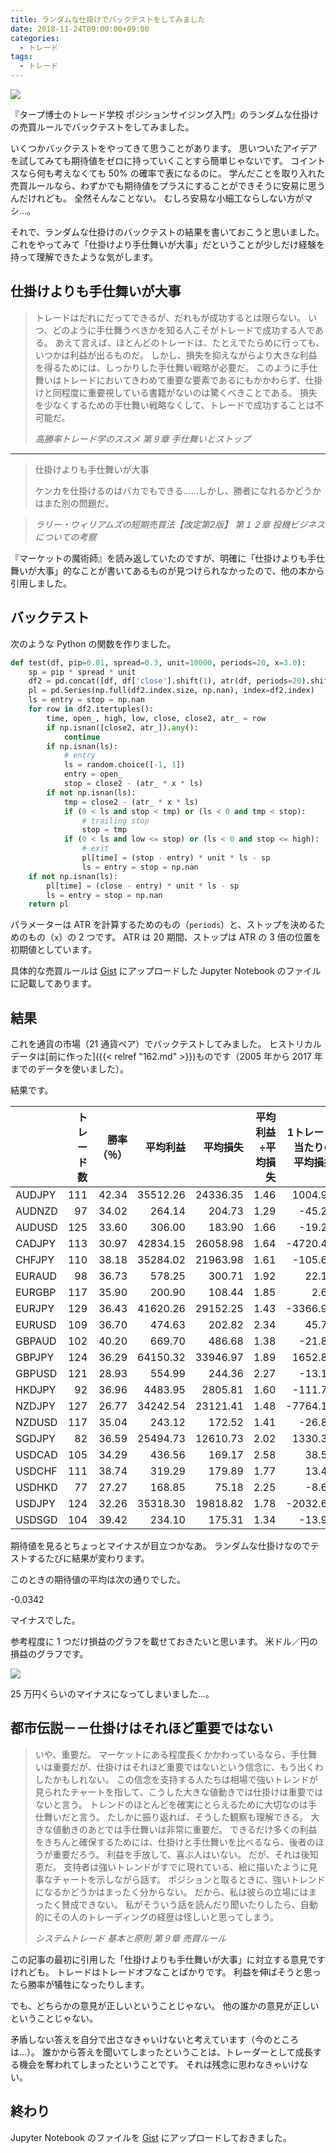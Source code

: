 ```yaml
---
title: ランダムな仕掛けでバックテストをしてみました
date: 2018-11-24T09:00:00+09:00
categories:
  - トレード
tags:
  - トレード
---
```


[![](https://images-na.ssl-images-amazon.com/images/I/51a%2BICYcESL.jpg)](https://www.amazon.co.jp/dp/4775971271/)

『タープ博士のトレード学校 ポジションサイジング入門』のランダムな仕掛けの売買ルールでバックテストをしてみました。

<!--more-->

いくつかバックテストをやってきて思うことがあります。
思いついたアイデアを試してみても期待値をゼロに持っていくことすら簡単じゃないです。
コイントスなら何も考えなくても 50% の確率で表になるのに。
学んだことを取り入れた売買ルールなら、わずかでも期待値をプラスにすることができそうに安易に思うんだけれども。
全然そんなことない。
むしろ安易な小細工ならしない方がマシ…。

それで、ランダムな仕掛けのバックテストの結果を書いておこうと思いました。
これをやってみて「仕掛けより手仕舞いが大事」だということが少しだけ経験を持って理解できたような気がします。

## 仕掛けよりも手仕舞いが大事

> トレードはだれにだってできるが、だれもが成功するとは限らない。
> いつ、どのように手仕舞うべきかを知る人こそがトレードで成功する人である。
> あえて言えば、ほとんどのトレードは、たとえでたらめに行っても、いつかは利益が出るものだ。
> しかし、損失を抑えながらより大きな利益を得るためには、しっかりした手仕舞い戦略が必要だ。
> このように手仕舞いはトレードにおいてきわめて重要な要素であるにもかかわらず、仕掛けと同程度に重要視している書籍がないのは驚くべきことである。
> 損失を少なくするための手仕舞い戦略なくして、トレードで成功することは不可能だ。
>
> <cite>高勝率トレード学のススメ 第９章 手仕舞いとストップ</cite>

---

> 仕掛けよりも手仕舞いが大事
>
> ケンカを仕掛けるのはバカでもできる……しかし、勝者になれるかどうかはまた別の問題だ。

> <cite>ラリー・ウィリアムズの短期売買法【改定第2版】 第１２章 投機ビジネスについての考察</cite>

『マーケットの魔術師』を読み返していたのですが、明確に「仕掛けよりも手仕舞いが大事」的なことが書いてあるものが見つけられなかったので、他の本から引用しました。

## バックテスト

次のような Python の関数を作りました。

```python
def test(df, pip=0.01, spread=0.3, unit=10000, periods=20, x=3.0):
    sp = pip * spread * unit
    df2 = pd.concat([df, df['close'].shift(1), atr(df, periods=20).shift(1)], axis=1)
    pl = pd.Series(np.full(df2.index.size, np.nan), index=df2.index)
    ls = entry = stop = np.nan
    for row in df2.itertuples():
        time, open_, high, low, close, close2, atr_ = row
        if np.isnan([close2, atr_]).any():
            continue
        if np.isnan(ls):
            # entry
            ls = random.choice([-1, 1])
            entry = open_
            stop = close2 - (atr_ * x * ls)
        if not np.isnan(ls):
            tmp = close2 - (atr_ * x * ls)
            if (0 < ls and stop < tmp) or (ls < 0 and tmp < stop):
                # trailing stop
                stop = tmp
            if (0 < ls and low <= stop) or (ls < 0 and stop <= high):
                # exit
                pl[time] = (stop - entry) * unit * ls - sp
                ls = entry = stop = np.nan
    if not np.isnan(ls):
        pl[time] = (close - entry) * unit * ls - sp
        ls = entry = stop = np.nan
    return pl
```

パラメーターは ATR を計算するためのもの（`periods`）と、ストップを決めるためのもの（`x`）の 2 つです。
ATR は 20 期間、ストップは ATR の 3 倍の位置を初期値としています。

具体的な売買ルールは [Gist](https://gist.github.com/va2577/1426fdee6957513d6be675cf05a607c0) にアップロードした Jupyter Notebook のファイルに記載してあります。

## 結果

これを通貨の市場（21 通貨ペア）でバックテストしてみました。
ヒストリカルデータは[前に作った]({{< relref "162.md" >}})ものです（2005 年から 2017 年までのデータを使いました）。

結果です。

| 　 | トレード数 | 勝率（％） | 平均利益 | 平均損失 | 平均利益÷平均損失 | 1トレード当たりの平均損益 | 最大損失額 | 総損益 | 期待値 |
| --- | ---: | ---: | ---: | ---: | ---: | ---: | ---: | ---: | ---: |
| AUDJPY | 111 | 42.34 | 35512.26 | 24336.35 | 1.46 | 1004.95 | -366615.49 | 111549.59 | 0.04 |
| AUDNZD | 97 | 34.02 | 264.14 | 204.73 | 1.29 | -45.22 | -6632.89 | -4385.86 | -0.22 |
| AUDUSD | 125 | 33.60 | 306.00 | 183.90 | 1.66 | -19.29 | -3175.72 | -2411.82 | -0.10 |
| CADJPY | 113 | 30.97 | 42834.15 | 26058.98 | 1.64 | -4720.40 | -699132.96 | -533405.30 | -0.18 |
| CHFJPY | 110 | 38.18 | 35284.02 | 21963.98 | 1.61 | -105.65 | -416493.78 | -11621.93 | -0.00 |
| EURAUD | 98 | 36.73 | 578.25 | 300.71 | 1.92 | 22.17 | -4531.74 | 2172.88 | 0.07 |
| EURGBP | 117 | 35.90 | 200.90 | 108.44 | 1.85 | 2.60 | -2713.34 | 304.76 | 0.02 |
| EURJPY | 129 | 36.43 | 41620.26 | 29152.25 | 1.43 | -3366.92 | -548688.28 | -434332.17 | -0.12 |
| EURUSD | 109 | 36.70 | 474.63 | 202.82 | 2.34 | 45.79 | -2709.92 | 4990.58 | 0.23 |
| GBPAUD | 102 | 40.20 | 669.70 | 486.68 | 1.38 | -21.86 | -10640.83 | -2229.65 | -0.04 |
| GBPJPY | 124 | 36.29 | 64150.32 | 33946.97 | 1.89 | 1652.85 | -774488.36 | 204954.02 | 0.05 |
| GBPUSD | 121 | 28.93 | 554.99 | 244.36 | 2.27 | -13.15 | -6580.72 | -1590.58 | -0.05 |
| HKDJPY | 92 | 36.96 | 4483.95 | 2805.81 | 1.60 | -111.77 | -43681.93 | -10282.77 | -0.04 |
| NZDJPY | 127 | 26.77 | 34242.54 | 23121.41 | 1.48 | -7764.13 | -1129705.63 | -986044.81 | -0.34 |
| NZDUSD | 117 | 35.04 | 243.12 | 172.52 | 1.41 | -26.87 | -4212.32 | -3143.50 | -0.16 |
| SGDJPY | 82 | 36.59 | 25494.73 | 12610.73 | 2.02 | 1330.30 | -141829.50 | 109084.23 | 0.11 |
| USDCAD | 105 | 34.29 | 436.56 | 169.17 | 2.58 | 38.51 | -2390.50 | 4043.55 | 0.23 |
| USDCHF | 111 | 38.74 | 319.29 | 179.89 | 1.77 | 13.49 | -2483.77 | 1497.24 | 0.07 |
| USDHKD | 77 | 27.27 | 168.85 | 75.18 | 2.25 | -8.63 | -1659.83 | -664.40 | -0.11 |
| USDJPY | 124 | 32.26 | 35318.30 | 19818.82 | 1.78 | -2032.65 | -343857.70 | -252048.53 | -0.10 |
| USDSGD | 104 | 39.42 | 234.10 | 175.31 | 1.34 | -13.91 | -3894.67 | -1446.62 | -0.08 |

期待値を見るとちょっとマイナスが目立つかなあ。
ランダムな仕掛けなのでテストするたびに結果が変わります。

このときの期待値の平均は次の通りでした。

-0.0342

マイナスでした。

参考程度に 1 つだけ損益のグラフを載せておきたいと思います。
米ドル／円の損益のグラフです。

![](/img/209-01.png)

25 万円くらいのマイナスになってしまいました…。

## 都市伝説－－仕掛けはそれほど重要ではない

> いや、重要だ。
> マーケットにある程度長くかかわっているなら、手仕舞いは重要だが、仕掛けはそれほど重要ではないという信念に、もう出くわしたかもしれない。
> この信念を支持する人たちは相場で強いトレンドが見られたチャートを指して、こうした大きな値動きでは仕掛けは重要ではないと言う。
> トレンドのほとんどを確実にとらえるために大切なのは手仕舞いだと言う。
> たしかに振り返れば、そうした観察も理解できる。
> 大きな値動きのあとでは手仕舞いは非常に重要だ。
> できるだけ多くの利益をきちんと確保するためには、仕掛けと手仕舞いを比べるなら、後者のほうが重要だろう。
> 利益を手放して、喜ぶ人はいない。
> だが、それは後知恵だ。
> 支持者は強いトレンドがすでに現れている、絵に描いたように見事なチャートを示しながら話す。
> ポジションと取るときに、強いトレンドになるかどうかはまったく分からない。
> だから、私は彼らの立場にはまったく賛成できない。
> 私がそういう話を読んだり聞いたりしたら、自動的にその人のトレーディングの経歴は怪しいと思ってしまう。
>
> <cite>システムトレード 基本と原則 第９章 売買ルール</cite>

この記事の最初に引用した「仕掛けよりも手仕舞いが大事」に対立する意見ですけれども。
トレードはトレードオフなことばかりです。
利益を伸ばそうと思ったら勝率が犠牲になったりします。

でも、どちらかの意見が正しいということじゃない。
他の誰かの意見が正しいということじゃない。

矛盾しない答えを自分で出さなきゃいけないと考えています（今のところは…）。
誰かから答えを聞いてしまったということは、トレーダーとして成長する機会を奪われてしまったということです。
それは残念に思わなきゃいけない。

## 終わり

Jupyter Notebook のファイルを [Gist](https://gist.github.com/va2577/1426fdee6957513d6be675cf05a607c0) にアップロードしておきました。
